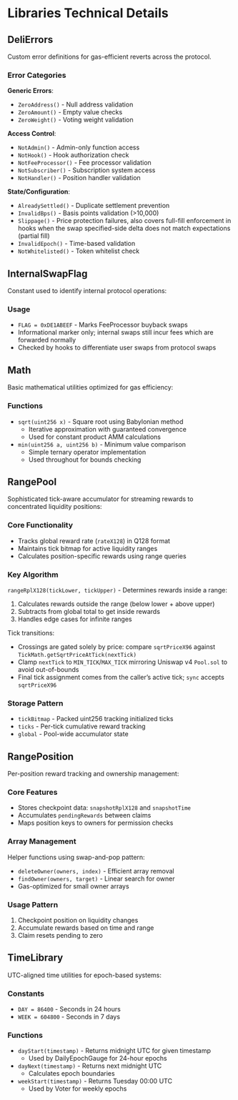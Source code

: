 # Libraries Technical Details

## DeliErrors

Custom error definitions for gas-efficient reverts across the protocol.

### Error Categories

**Generic Errors**:
- `ZeroAddress()` - Null address validation
- `ZeroAmount()` - Empty value checks
- `ZeroWeight()` - Voting weight validation

**Access Control**:
- `NotAdmin()` - Admin-only function access
- `NotHook()` - Hook authorization check
- `NotFeeProcessor()` - Fee processor validation
- `NotSubscriber()` - Subscription system access
- `NotHandler()` - Position handler validation

**State/Configuration**:
- `AlreadySettled()` - Duplicate settlement prevention
- `InvalidBps()` - Basis points validation (>10,000)
- `Slippage()` - Price protection failures, also covers full-fill enforcement in hooks when the swap specified-side delta does not match expectations (partial fill)
- `InvalidEpoch()` - Time-based validation
- `NotWhitelisted()` - Token whitelist check

## InternalSwapFlag

Constant used to identify internal protocol operations:

### Usage
- `FLAG = 0xDE1ABEEF` - Marks FeeProcessor buyback swaps
- Informational marker only; internal swaps still incur fees which are forwarded normally
- Checked by hooks to differentiate user swaps from protocol swaps

## Math

Basic mathematical utilities optimized for gas efficiency:

### Functions
- `sqrt(uint256 x)` - Square root using Babylonian method
  - Iterative approximation with guaranteed convergence
  - Used for constant product AMM calculations
- `min(uint256 a, uint256 b)` - Minimum value comparison
  - Simple ternary operator implementation
  - Used throughout for bounds checking

## RangePool

Sophisticated tick-aware accumulator for streaming rewards to concentrated liquidity positions:

### Core Functionality
- Tracks global reward rate (`rateX128`) in Q128 format
- Maintains tick bitmap for active liquidity ranges
- Calculates position-specific rewards using range queries

### Key Algorithm
`rangeRplX128(tickLower, tickUpper)` - Determines rewards inside a range:
1. Calculates rewards outside the range (below lower + above upper)
2. Subtracts from global total to get inside rewards
3. Handles edge cases for infinite ranges

Tick transitions:
- Crossings are gated solely by price: compare `sqrtPriceX96` against `TickMath.getSqrtPriceAtTick(nextTick)`
- Clamp `nextTick` to `MIN_TICK`/`MAX_TICK` mirroring Uniswap v4 `Pool.sol` to avoid out-of-bounds
- Final tick assignment comes from the caller’s active tick; `sync` accepts `sqrtPriceX96`

### Storage Pattern
- `tickBitmap` - Packed uint256 tracking initialized ticks
- `ticks` - Per-tick cumulative reward tracking
- `global` - Pool-wide accumulator state

## RangePosition

Per-position reward tracking and ownership management:

### Core Features
- Stores checkpoint data: `snapshotRplX128` and `snapshotTime`
- Accumulates `pendingRewards` between claims
- Maps position keys to owners for permission checks

### Array Management
Helper functions using swap-and-pop pattern:
- `deleteOwner(owners, index)` - Efficient array removal
- `findOwner(owners, target)` - Linear search for owner
- Gas-optimized for small owner arrays

### Usage Pattern
1. Checkpoint position on liquidity changes
2. Accumulate rewards based on time and range
3. Claim resets pending to zero

## TimeLibrary

UTC-aligned time utilities for epoch-based systems:

### Constants
- `DAY = 86400` - Seconds in 24 hours
- `WEEK = 604800` - Seconds in 7 days

### Functions
- `dayStart(timestamp)` - Returns midnight UTC for given timestamp
  - Used by DailyEpochGauge for 24-hour epochs
- `dayNext(timestamp)` - Returns next midnight UTC
  - Calculates epoch boundaries
- `weekStart(timestamp)` - Returns Tuesday 00:00 UTC
  - Used by Voter for weekly epochs
